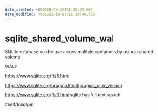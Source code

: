 ```yaml
---
date_created: +002020-09-15T11:20:24.000
date_modified: +002021-10-05T11:38:46.000
---
```


# sqlite_shared_volume_wal

SQLite database can be use across mulitple containers by using a shared volume

WAL?

https://www.sqlite.org/fts5.html

https://www.sqlite.org/pragma.html#pragma_user_version

https://www.sqlite.org/fts3.html sqlite has full text search

#self/todo/pin
